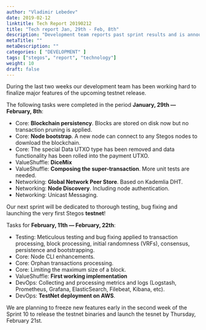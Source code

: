 ```yaml
---
author: "Vladimir Lebedev"
date: 2019-02-12
linktitle: Tech Report 20190212
title: "Tech report Jan, 29th - Feb, 8th"
description: "Development team reports past sprint results and is announcing an upcoming first testnet release."
metaTitle: ""
metaDescription: ""
categories: [ "DEVELOPMENT" ]
tags: ["stegos", "report", "technology"]
weight: 10
draft: false
---
```


During the last two weeks our development team has been working hard to finalize major features of the upcoming testnet release.

The following tasks were completed in the period **January, 29th — February, 8th**:

 - Core: **Blockchain persistency**. Blocks are stored on disk now but no transaction pruning is applied.
 - Core: **Node bootstrap**. A new node can connect to any Stegos nodes to download the blockchain.
 - Core: The special Data UTXO type has been removed and data functionality has been rolled into the payment UTXO.
 - ValueShuffle: **DiceMix**
 - ValueShuffle: **Composing the super-transaction**. More unit tests are needed. 
 - Networking: **Global Network Peer Store**. Based on Kademlia DHT.
 - Networking: **Node Discovery**. Including node authentication.
 - Networking: Unicast Messaging.

Our next sprint will be dedicated to thorough testing, bug fixing and launching the very first Stegos **testnet**!

Tasks for **February, 11th — February, 22th**:

 - Testing: Meticulous testing and bug fixing applied to transaction processing, block processing, initial randomness (VRFs), consensus, persistence and bootstrapping.
 - Core: Node CLI enhancements.
 - Core: Orphan transactions processing.
 - Core: Limiting the maximum size of a block.
 - ValueShuffle: **First working implementation**
 - DevOps: Collecting and processing metrics and logs (Logstash, Prometheus, Grafana, ElasticSearch, Filebeat, Kibana, etc).
 - DevOps: **TestNet deployment on AWS**.
 
We are planning to freeze new features early in the second week of the Sprint 10 to release the testnet binaries and launch the tesnet by Thursday, February 21st. 

